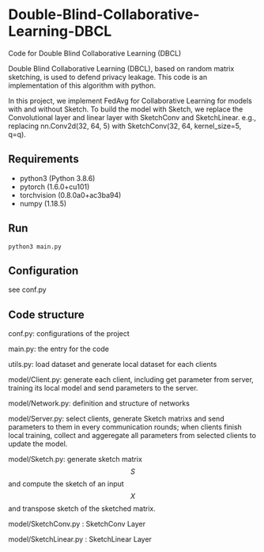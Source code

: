# Double-Blind-Collaborative-Learning-DBCL
 Code for Double Blind Collaborative Learning (DBCL)

 Double Blind Collaborative Learning (DBCL), based on random matrix sketching, is used to defend  privacy  leakage. This code is an implementation of this algorithm with python. 

 In this project, we implement FedAvg for Collaborative Learning for models with and without Sketch. To build the model with Sketch, we replace the Convolutional layer and linear layer with SketchConv and SketchLinear.
 e.g., replacing nn.Conv2d(32, 64, 5) with SketchConv(32, 64, kernel_size=5, q=q).


 ## Requirements
- python3 (Python 3.8.6)
- pytorch (1.6.0+cu101)
- torchvision (0.8.0a0+ac3ba94)
- numpy (1.18.5)

## Run
```[bash]
python3 main.py
```

## Configuration
see conf.py

## Code structure

conf.py: configurations of the project

main.py: the entry for the code

utils.py: load dataset and generate local dataset for each clients

model/Client.py: generate each client, including get parameter from server, training its local model and send parameters to the server.

model/Network.py: definition and structure of networks

model/Server.py: select clients, generate Sketch matrixs and send parameters to them in every communication rounds; when clients finish local training, collect and aggeregate all parameters from selected clients to update the model.

model/Sketch.py: generate sketch matrix $$S$$ and compute the sketch of an input $$X$$ and transpose sketch of the sketched matrix.

model/SketchConv.py : SketchConv Layer

model/SketchLinear.py : SketchLinear Layer

